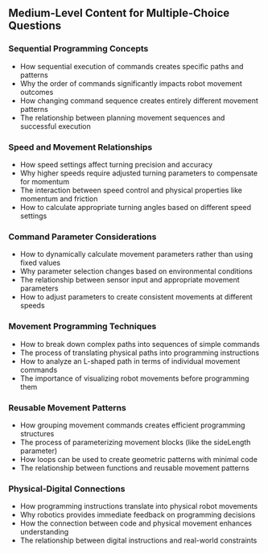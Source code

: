 ## Medium-Level Content for Multiple-Choice Questions

### Sequential Programming Concepts
- How sequential execution of commands creates specific paths and patterns
- Why the order of commands significantly impacts robot movement outcomes
- How changing command sequence creates entirely different movement patterns
- The relationship between planning movement sequences and successful execution

### Speed and Movement Relationships
- How speed settings affect turning precision and accuracy
- Why higher speeds require adjusted turning parameters to compensate for momentum
- The interaction between speed control and physical properties like momentum and friction
- How to calculate appropriate turning angles based on different speed settings

### Command Parameter Considerations
- How to dynamically calculate movement parameters rather than using fixed values
- Why parameter selection changes based on environmental conditions
- The relationship between sensor input and appropriate movement parameters
- How to adjust parameters to create consistent movements at different speeds

### Movement Programming Techniques
- How to break down complex paths into sequences of simple commands
- The process of translating physical paths into programming instructions
- How to analyze an L-shaped path in terms of individual movement commands
- The importance of visualizing robot movements before programming them

### Reusable Movement Patterns
- How grouping movement commands creates efficient programming structures
- The process of parameterizing movement blocks (like the sideLength parameter)
- How loops can be used to create geometric patterns with minimal code
- The relationship between functions and reusable movement patterns

### Physical-Digital Connections
- How programming instructions translate into physical robot movements
- Why robotics provides immediate feedback on programming decisions
- How the connection between code and physical movement enhances understanding
- The relationship between digital instructions and real-world constraints